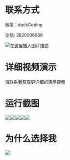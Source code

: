 # 联系方式

微信：duckCoding

企鹅: 3820006966

![在这里插入图片描述](http://upload.cxycsx.vip/91ab4bcb4f2c4c6db86365bb6d6e9c62.jpeg)

# 详细视频演示

请联系我获取更详细的演示视频

# 运行截图

![](http://www.bysj52.com/uploadfile/ueditor/image/202306/%E6%AF%95%E8%AE%BEssm345%E5%9F%BA%E4%BA%8EJavaweb%E7%9A%84%E4%BA%91%E7%AB%AF%E5%AD%A6%E4%B9%A0%E7%B3%BB%E7%BB%9F%E7%9A%84%E6%AF%95%E4%B8%9A%E8%AE%BE%E8%AE%A1/2.png)![](http://www.bysj52.com/uploadfile/ueditor/image/202306/%E6%AF%95%E8%AE%BEssm345%E5%9F%BA%E4%BA%8EJavaweb%E7%9A%84%E4%BA%91%E7%AB%AF%E5%AD%A6%E4%B9%A0%E7%B3%BB%E7%BB%9F%E7%9A%84%E6%AF%95%E4%B8%9A%E8%AE%BE%E8%AE%A1/1.png)![](http://www.bysj52.com/uploadfile/ueditor/image/202306/%E6%AF%95%E8%AE%BEssm345%E5%9F%BA%E4%BA%8EJavaweb%E7%9A%84%E4%BA%91%E7%AB%AF%E5%AD%A6%E4%B9%A0%E7%B3%BB%E7%BB%9F%E7%9A%84%E6%AF%95%E4%B8%9A%E8%AE%BE%E8%AE%A1/4.png)![](http://www.bysj52.com/uploadfile/ueditor/image/202306/%E6%AF%95%E8%AE%BEssm345%E5%9F%BA%E4%BA%8EJavaweb%E7%9A%84%E4%BA%91%E7%AB%AF%E5%AD%A6%E4%B9%A0%E7%B3%BB%E7%BB%9F%E7%9A%84%E6%AF%95%E4%B8%9A%E8%AE%BE%E8%AE%A1/5.png)![](http://www.bysj52.com/uploadfile/ueditor/image/202306/%E6%AF%95%E8%AE%BEssm345%E5%9F%BA%E4%BA%8EJavaweb%E7%9A%84%E4%BA%91%E7%AB%AF%E5%AD%A6%E4%B9%A0%E7%B3%BB%E7%BB%9F%E7%9A%84%E6%AF%95%E4%B8%9A%E8%AE%BE%E8%AE%A1/3.png)

# 为什么选择我

![](http://upload.cxycsx.vip/%E7%A8%8B%E5%BA%8F%E8%AE%BE%E8%AE%A1.png)

